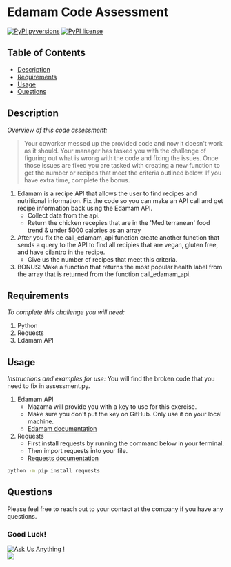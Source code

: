 # Edamam Code Assessment

[![PyPI pyversions](https://img.shields.io/pypi/pyversions/ansicolortags.svg)](https://pypi.python.org/pypi/ansicolortags/)
[![PyPI license](https://img.shields.io/pypi/l/ansicolortags.svg)](https://pypi.python.org/pypi/ansicolortags/)

## Table of Contents
* [Description](#description)
* [Requirements](#requirements)
* [Usage](#usage)
* [Questions](#questions)

## Description 
*Overview of this code assessment:* 
> Your coworker messed up the provided code and now it doesn't work as it should. Your manager has tasked you with the challenge of figuring out what is wrong with the code and fixing the issues. Once those issues are fixed you are tasked with creating a new function to get the number or recipes that meet the criteria outlined below. If you have extra time, complete the bonus.
 1. Edamam is a recipe API that allows the user to find recipes and nutritional information. Fix the code so you can make an API call and get recipe information back using the Edamam API.
    - Collect data from the api.
    - Return the chicken recepies that are in the 'Mediterranean' food trend & under 5000 calories as an array
 2. After you fix the call_edamam_api function create another function that sends a query to the API to find all recipies that are vegan, gluten free, and have cilantro in the recipe.
    - Give us the number of recipes that meet this criteria. 
 3. BONUS: Make a function that returns the most popular health label from the array that is returned from the function call_edamam_api.
 
## Requirements
*To complete this challenge you will need:*
1. Python
2. Requests
3. Edamam API

## Usage
*Instructions and examples for use:* 
You will find the broken code that you need to fix in assessment.py. 
1. Edamam API 
    - Mazama will provide you with a key to use for this exercise. 
    - Make sure you don't put the key on GitHub. Only use it on your local machine. 
    - <a href="https://developer.edamam.com/edamam-docs-recipe-api">Edamam documentation</a>
2. Requests 
    - First install requests by running the command below in your terminal.  
    - Then import requests into your file.
    - <a href="https://pypi.org/project/requests/">Requests documentation</a>

```bash
python -m pip install requests
```

## Questions  

Please feel free to reach out to your contact at the company if you have any questions. 
### Good Luck!
[![Ask Us Anything !](https://img.shields.io/badge/Ask%20me-anything-1abc9c.svg)](mailto:developers@mazamamedia.com)<br>
![](https://github.com/jglovier/gifs/blob/gh-pages/thumbs-up/chuck-norris.gif?raw=true)
